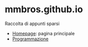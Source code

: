# mmbros.github.io

Raccolta di appunti sparsi

* [Homepage](http://mmbros.github.io): pagina principale
* [Programmazione](http://mmbros.github.io/programming.html) 
